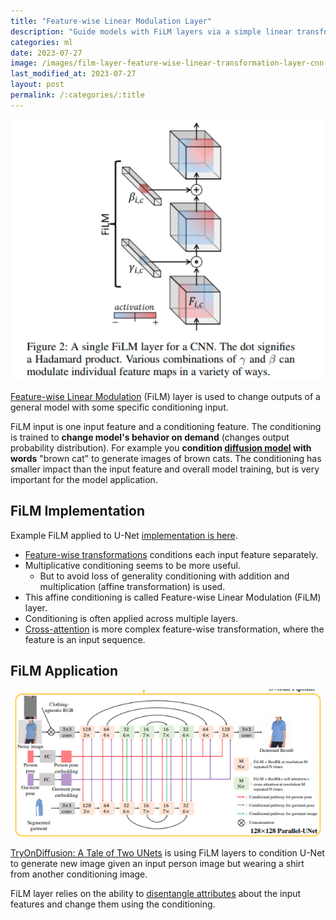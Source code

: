 ```yaml
---
title: "Feature-wise Linear Modulation Layer"
description: "Guide models with FiLM layers via a simple linear transformation conditioning."
categories: ml
date: 2023-07-27
image: /images/film-layer-feature-wise-linear-transformation-layer-cnn.png
last_modified_at: 2023-07-27
layout: post
permalink: /:categories/:title
---
```



![Feature-wise Linear Modulation (sourced from paper)](/images/film-layer-feature-wise-linear-transformation-layer-cnn.png)

[Feature-wise Linear Modulation](https://arxiv.org/pdf/1709.07871.pdf) (FiLM) layer is used to change outputs of a general model with some specific conditioning input.

FiLM input is one input feature and a conditioning feature.
The conditioning is trained to **change model's behavior on demand** (changes output probability distribution).
For example you **condition [diffusion model](/ml/openai-dall-e-2-and-dall-e-1) with words** "brown cat" to generate images of brown cats.
The conditioning has smaller impact than the input feature and overall model training, but is very important for the model application.

## FiLM Implementation
Example FiLM applied to U-Net [implementation is here](https://github.com/gabolsgabs/cunet/blob/562103321e6324e816549d66cdbdeba5ed7ec1a7/cunet/train/models/cunet_model.py#L23).

- [Feature-wise transformations](https://distill.pub/2018/feature-wise-transformations/) conditions each input feature separately.
- Multiplicative conditioning seems to be more useful.
  - But to avoid loss of generality conditioning with addition and multiplication (affine transformation) is used.
- This affine conditioning is called Feature-wise Linear Modulation (FiLM) layer.
- Conditioning is often applied across multiple layers.
- [Cross-attention](/ml/cross-attention-in-transformer-architecture) is more complex feature-wise transformation, where the feature is an input sequence.


## FiLM Application

![FiLM layer in U-Net in TryOnDiffusion for virtual try on clothes](/images/film-layer-u-net-virtual-try-on-tryondiffusion.png)

[TryOnDiffusion: A Tale of Two UNets](https://openaccess.thecvf.com/content/CVPR2023/papers/Zhu_TryOnDiffusion_A_Tale_of_Two_UNets_CVPR_2023_paper.pdf) is using FiLM layers to condition U-Net to generate new image given an input person image but wearing a shirt from another conditioning image.

FiLM layer relies on the ability to [disentangle attributes](/ml/manipulate-item-attributes-via-disentangled-representation) about the input features and change them using the conditioning.
